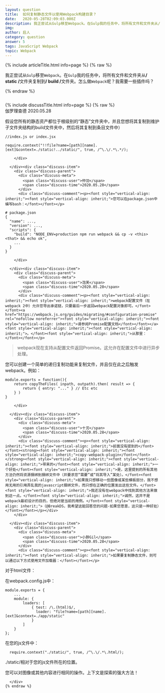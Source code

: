 ```yaml
---
layout: question
title:  如何复制静态文件以使用Webpack构建目录？
date:   2020-05-28T02:09:03.000Z
description: 我正尝试从Gulp移至Webpack。在Gulp我的任务中，将所有文件和文件夹从/ static /文件夹复制到/ build /文件夹。怎么做Webpa...
img: 
author: 启人
category: question
answer: 5
tags: JavaScript Webpack
topic: Webpack
---
```

<div class="article-root">
  <div class="article">
    {% include articleTitle.html info=page %}
    {% raw %}
    <div class="article-content"><p><font style="vertical-align: inherit;"><font style="vertical-align: inherit;">我正尝试从</font></font><code>Gulp</code><font style="vertical-align: inherit;"><font style="vertical-align: inherit;">移至</font></font><code>Webpack</code><font style="vertical-align: inherit;"><font style="vertical-align: inherit;">。</font><font style="vertical-align: inherit;">在</font></font><code>Gulp</code><font style="vertical-align: inherit;"><font style="vertical-align: inherit;">我的任务中，将所有文件和文件夹从</font></font><strong><font style="vertical-align: inherit;"><font style="vertical-align: inherit;">/ static /</font></font></strong><font style="vertical-align: inherit;"><font style="vertical-align: inherit;">文件夹复制到</font></font><strong><font style="vertical-align: inherit;"><font style="vertical-align: inherit;">/ build /</font></font></strong><font style="vertical-align: inherit;"><font style="vertical-align: inherit;">文件夹。</font><font style="vertical-align: inherit;">怎么做</font></font><code>Webpack</code><font style="vertical-align: inherit;"><font style="vertical-align: inherit;">呢？</font><font style="vertical-align: inherit;">我需要一些插件吗？</font></font></p></div>
    {% endraw %}
  </div>
  <p style="height: 0;width:0;overflow: hidden;"> 第4188篇《如何复制静态文件以使用Webpack构建目录？》来自Winter(https://github.com/aiyld/aiyld.github.io)的站点</p>
  <div class="discuss-wrapper">
    {% include discussTitle.html info=page %}
    {% raw %}
    <div class="discuss-item">
        <div class="discuss-parent">
          <div class="discuss-meta">
            <span class="discuss-user">伽罗理查德</span>
            <span class="discuss-time">2020.05.28</span>
          </div>
          <div class="discuss-comment"><p><font style="vertical-align: inherit;"><font style="vertical-align: inherit;">假设您所有的静态资产都位于根级别的“静态”文件夹中，并且您想将其复制到维护子文件夹结构的build文件夹中，然后将其复制到条目文件中） </font></font></p>

<pre class="lang-js prettyprint prettyprinted" style=""><code><span class="com">//index.js or index.jsx</span><span class="pln">

require</span><span class="pun">.</span><span class="pln">context</span><span class="pun">(</span><span class="str">"!!file?name=[path][name].[ext]&amp;context=./static!../static/"</span><span class="pun">,</span><span class="pln"> </span><span class="kwd">true</span><span class="pun">,</span><span class="pln"> </span><span class="str">/^\.\/.*\.*/</span><span class="pun">);</span></code></pre></div>
        </div>
        
      </div><div class="discuss-item">
        <div class="discuss-parent">
          <div class="discuss-meta">
            <span class="discuss-user">仲羽</span>
            <span class="discuss-time">2020.05.28</span>
          </div>
          <div class="discuss-comment"><p><font style="vertical-align: inherit;"><font style="vertical-align: inherit;">您可以在package.json中编写bash：</font></font></p>

<pre class="lang-js prettyprint prettyprinted" style=""><code><span class="pun">#</span><span class="pln"> package</span><span class="pun">.</span><span class="pln">json
</span><span class="pun">{</span><span class="pln">
  </span><span class="str">"name"</span><span class="pun">:</span><span class="pln"> </span><span class="pun">...,</span><span class="pln">
  </span><span class="str">"version"</span><span class="pun">:</span><span class="pln"> </span><span class="pun">...,</span><span class="pln">
  </span><span class="str">"scripts"</span><span class="pun">:</span><span class="pln"> </span><span class="pun">{</span><span class="pln">
    </span><span class="str">"build"</span><span class="pun">:</span><span class="pln"> </span><span class="str">"NODE_ENV=production npm run webpack &amp;&amp; cp -v &lt;this&gt; &lt;that&gt; &amp;&amp; echo ok"</span><span class="pun">,</span><span class="pln">
    </span><span class="pun">...</span><span class="pln">
  </span><span class="pun">}</span><span class="pln">
</span><span class="pun">}</span></code></pre></div>
        </div>
        
      </div><div class="discuss-item">
        <div class="discuss-parent">
          <div class="discuss-meta">
            <span class="discuss-user">泡芙</span>
            <span class="discuss-time">2020.05.28</span>
          </div>
          <div class="discuss-comment"><p><font style="vertical-align: inherit;"><font style="vertical-align: inherit;">webpack配置文件（在webpack 2中）允许您导出承诺链，只要最后一步返回webpack配置对象即可。</font></font><a href="https://webpack.js.org/guides/migrating/#configuration-promise" rel="nofollow noreferrer"><font style="vertical-align: inherit;"><font style="vertical-align: inherit;">请参阅Promise配置文档</font></font></a><font style="vertical-align: inherit;"><font style="vertical-align: inherit;">。</font><font style="vertical-align: inherit;">从那里：</font></font></p>

<blockquote>
  <p><font style="vertical-align: inherit;"><font style="vertical-align: inherit;">webpack现在支持从配置文件返回Promise。</font><font style="vertical-align: inherit;">这允许在配置文件中进行异步处理。</font></font></p>
</blockquote>

<p><font style="vertical-align: inherit;"><font style="vertical-align: inherit;">您可以创建一个简单的递归复制功能来复制文件，并且仅在此之后触发webpack。</font><font style="vertical-align: inherit;">例如：</font></font></p>

<pre class="lang-js prettyprint prettyprinted" style=""><code><span class="pln">module</span><span class="pun">.</span><span class="pln">exports </span><span class="pun">=</span><span class="pln"> </span><span class="kwd">function</span><span class="pun">(){</span><span class="pln">
    </span><span class="kwd">return</span><span class="pln"> copyTheFiles</span><span class="pun">(</span><span class="pln"> inpath</span><span class="pun">,</span><span class="pln"> outpath</span><span class="pun">).</span><span class="pln">then</span><span class="pun">(</span><span class="pln"> result </span><span class="pun">=&gt;</span><span class="pln"> </span><span class="pun">{</span><span class="pln">
        </span><span class="kwd">return</span><span class="pln"> </span><span class="pun">{</span><span class="pln"> entry</span><span class="pun">:</span><span class="pln"> </span><span class="str">"..."</span><span class="pln"> </span><span class="pun">}</span><span class="pln"> </span><span class="com">// Etc etc</span><span class="pln">
    </span><span class="pun">}</span><span class="pln"> </span><span class="pun">)</span><span class="pln">
</span><span class="pun">}</span></code></pre></div>
        </div>
        
      </div><div class="discuss-item">
        <div class="discuss-parent">
          <div class="discuss-meta">
            <span class="discuss-user">十刃</span>
            <span class="discuss-time">2020.05.28</span>
          </div>
          <div class="discuss-comment"><p><font style="vertical-align: inherit;"><font style="vertical-align: inherit;">前面没有提到的</font></font><strong><font style="vertical-align: inherit;"><font style="vertical-align: inherit;">copy-webpack-plugin</font></font></strong><font style="vertical-align: inherit;"><font style="vertical-align: inherit;">带来的</font><font style="vertical-align: inherit;">一个好处</font><font style="vertical-align: inherit;">是，这里提到的所有其他方法仍然将资源捆绑到捆绑文件中（并要求您“需要”或“将其导入”某处）。</font><font style="vertical-align: inherit;">如果我只想移动一些图像或某些模板部分，我不想用无用的引用弄乱我的javascript捆绑文件，而只想在正确的位置发出这些文件。</font><font style="vertical-align: inherit;">我还没有在webpack中找到其他方法来做到这一点。</font><font style="vertical-align: inherit;">诚然，这并不是webpack最初设计的目的，但绝对是当前的用例。</font><font style="vertical-align: inherit;">（@BreakDS，我希望这能回答您的问题-如果您愿意，这只是一种好处）</font></font></p></div>
        </div>
        
      </div><div class="discuss-item">
        <div class="discuss-parent">
          <div class="discuss-meta">
            <span class="discuss-user">小胖Gil</span>
            <span class="discuss-time">2020.05.28</span>
          </div>
          <div class="discuss-comment"><p><font style="vertical-align: inherit;"><font style="vertical-align: inherit;">如果要复制静态文件，则可以通过以下方式使用文件加载器：</font></font></p>

<p><font style="vertical-align: inherit;"><font style="vertical-align: inherit;">对于html文件：</font></font></p>

<p><font style="vertical-align: inherit;"><font style="vertical-align: inherit;">在webpack.config.js中：</font></font></p>

<pre class="lang-js prettyprint prettyprinted" style=""><code><span class="pln">module</span><span class="pun">.</span><span class="pln">exports </span><span class="pun">=</span><span class="pln"> </span><span class="pun">{</span><span class="pln">
    </span><span class="pun">...</span><span class="pln">
    module</span><span class="pun">:</span><span class="pln"> </span><span class="pun">{</span><span class="pln">
        loaders</span><span class="pun">:</span><span class="pln"> </span><span class="pun">[</span><span class="pln">
            </span><span class="pun">{</span><span class="pln"> test</span><span class="pun">:</span><span class="pln"> </span><span class="str">/\.(html)$/</span><span class="pun">,</span><span class="pln">
              loader</span><span class="pun">:</span><span class="pln"> </span><span class="str">"file?name=[path][name].[ext]&amp;context=./app/static"</span><span class="pln">
            </span><span class="pun">}</span><span class="pln">
        </span><span class="pun">]</span><span class="pln">
    </span><span class="pun">}</span><span class="pln">
</span><span class="pun">};</span></code></pre>

<p><font style="vertical-align: inherit;"><font style="vertical-align: inherit;">在您的js文件中：</font></font></p>

<pre class="lang-js prettyprint prettyprinted" style=""><code><span class="pln">  require</span><span class="pun">.</span><span class="pln">context</span><span class="pun">(</span><span class="str">"./static/"</span><span class="pun">,</span><span class="pln"> </span><span class="kwd">true</span><span class="pun">,</span><span class="pln"> </span><span class="str">/^\.\/.*\.html/</span><span class="pun">);</span></code></pre>

<p><font style="vertical-align: inherit;"><font style="vertical-align: inherit;">./static/相对于您的js文件所在的位置。</font></font></p>

<p><font style="vertical-align: inherit;"><font style="vertical-align: inherit;">您可以对图像或其他内容进行相同的操作。</font><font style="vertical-align: inherit;">上下文是探索的强大方法！</font></font></p></div>
        </div>
        
      </div>
    {% endraw %}
  </div>
<div>

